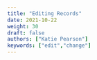 ```yaml
---
title: "Editing Records"
date: 2021-10-22
weight: 30
draft: false
authors: ["Katie Pearson"]
keywords: ["edit","change"]
---
```

